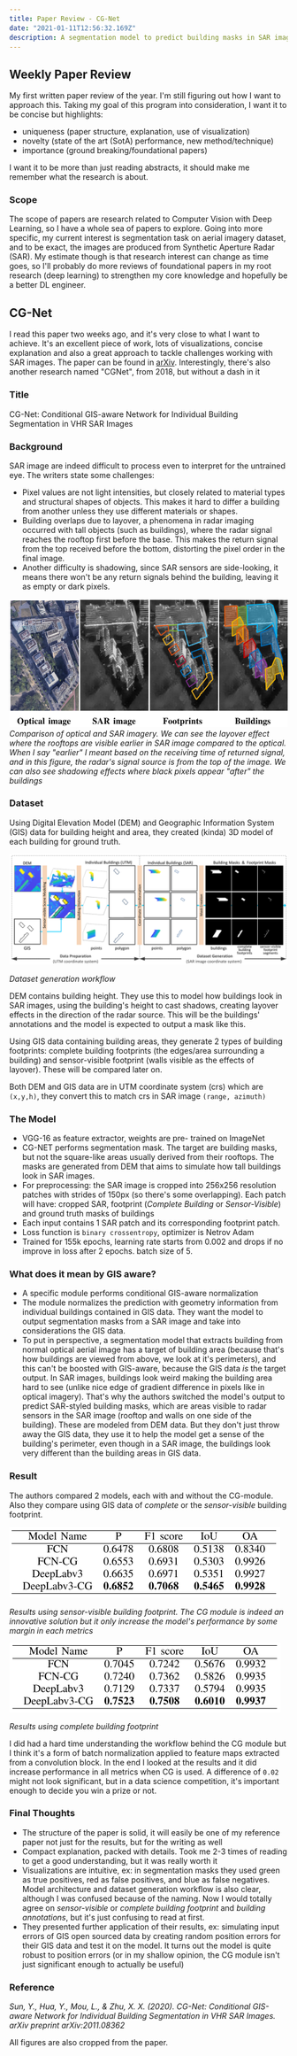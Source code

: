 ```yaml
---
title: Paper Review - CG-Net
date: "2021-01-11T12:56:32.169Z"
description: A segmentation model to predict building masks in SAR images. CG stands for Conditional GIS, where the model is aware of building footprints from GIS data to help in prediction.
---
```


## Weekly Paper Review

My first written paper review of the year. I'm still figuring out how I want to approach this. Taking my goal of this program into consideration, I want it to be concise but highlights:

- uniqueness (paper structure, explanation, use of visualization)
- novelty (state of the art (SotA) performance, new method/technique)
- importance (ground breaking/foundational papers)

I want it to be more than just reading abstracts, it should make me remember what the research is about. 

### Scope

The scope of papers are research related to Computer Vision with Deep Learning, so I have a whole sea of papers to explore. Going into more specific, my current interest is segmentation task on aerial imagery dataset, and to be exact, the images are produced from Synthetic Aperture Radar (SAR). My estimate though is that research interest can change as time goes, so I'll probably do more reviews of foundational papers in my root research (deep learning) to strengthen my core knowledge and hopefully be a better DL engineer.



## CG-Net

I read this paper two weeks ago, and it's very close to what I want to achieve. It's an excellent piece of work, lots of visualizations, concise explanation and also a great approach to tackle challenges working with SAR images. The paper can be found in [arXiv](https://arxiv.org/abs/2011.08362). Interestingly, there's also another research named "CGNet", from 2018, but without a dash in it

### Title

CG-Net: Conditional GIS-aware Network for Individual Building Segmentation in VHR SAR Images

### Background

SAR image are indeed difficult to process even to interpret for the untrained eye. The writers state some challenges:

- Pixel values are not light intensities, but closely related to material types and structural shapes of objects. This makes it hard to differ a building from another unless they use different materials or shapes.
- Building overlaps due to layover, a phenomena in radar imaging occurred with tall objects (such as buildings), where the radar signal reaches the rooftop first before the base. This makes the return signal from the top received before the bottom, distorting the pixel order in the final image.
- Another difficulty is shadowing, since SAR sensors are side-looking, it means there won't be any return signals behind the building, leaving it as empty or dark pixels.


![optical vs SAR image comparison](./optical-vs-sar.png)
*Comparison of optical and SAR imagery. We can see the layover effect where the rooftops are visible earlier in SAR image compared to the optical. When I say "earlier" I meant based on the receiving time of returned signal, and in this figure, the radar's signal source is from the top of the image. We can also see shadowing effects where black pixels appear "after" the buildings*

### Dataset

Using Digital Elevation Model (DEM) and Geographic Information System (GIS) data for building height and area, they created (kinda) 3D model of each building for ground truth.


![dataset generation workflow](./generating-dataset.png)

*Dataset generation workflow*

DEM contains building height. They use this to model how buildings look in SAR images, using the building's height to cast shadows, creating layover effects in the direction of the radar source. This will be the buildings' annotations and the model is expected to output a mask like this.

Using GIS data containing building areas, they generate 2 types of building footprints: complete building footprints (the edges/area surrounding a building) and sensor-visible footprint (walls visible as the effects of layover). These will be compared later on.

Both DEM and GIS data are in UTM coordinate system (crs) which are `(x,y,h)`, they convert this to match crs in SAR image `(range, azimuth)`

### The Model

- VGG-16 as feature extractor, weights are pre- trained on ImageNet
- CG-NET performs segmentation mask. The target are building masks, but not the square-like areas usually derived from their rooftops. The masks are generated from DEM that aims to simulate how tall buildings look in SAR images.
- For preprocessing: the SAR image is cropped into 256x256 resolution patches with strides of 150px (so there's some overlapping). Each patch will have: cropped SAR, footprint (*Complete Building* or *Sensor-Visible*) and ground truth masks of buildings
- Each input contains 1 SAR patch and its corresponding footprint patch.
- Loss function is `binary crossentropy`, optimizer is Netrov Adam
- Trained for 155k epochs, learning rate starts from 0.002 and drops if no improve in loss after 2 epochs. batch size of 5.

### What does it mean by GIS aware?

- A specific module performs conditional GIS-aware normalization
- The module normalizes the prediction with geometry information from individual buildings contained in GIS data. They want the model to output segmentation masks from a SAR image and take into considerations the GIS data.
- To put in perspective, a segmentation model that extracts building from normal optical aerial image has a target of building area (because that's how buildings are viewed from above, we look at it's perimeters), and this can't be boosted with GIS-aware, because the GIS data *is* the target output. In SAR images, buildings look weird making the building area hard to see (unlike nice edge of gradient difference in pixels like in optical imagery). That's why the authors switched the model's output to predict SAR-styled building masks, which are areas visible to radar sensors in the SAR image (rooftop and walls on one side of the building). These are modeled from DEM data. But they don't just throw away the GIS data, they use it to help the model get a sense of the building's perimeter, even though in a SAR image, the buildings look very different than the building areas in GIS data.

### Result

The authors compared 2 models, each with and without the CG-module. Also they compare using GIS data of *complete* or the *sensor-visible*  building footprint.

![sensor-visible footprint results](./sensor-visible-footprint-results.png)

*Results using sensor-visible building footprint. The CG module is indeed an innovative solution but it only increase the model's performance by some margin in each metrics*


![complete building footprint results](./complete-building-footprint-results.png)

*Results using complete building footprint*

I did had a hard time understanding the workflow behind the CG module but I think it's a form of batch normalization applied to feature maps extracted from a convolution block. In the end I looked at the results and it did increase performance in all metrics when CG is used. A difference of `0.02` might not look significant, but in a data science competition, it's important enough to decide you win a prize or not. 

### Final Thoughts

- The structure of the paper is solid, it will easily be one of my reference paper not just for the results, but for the writing as well
- Compact explanation, packed with details. Took me 2-3 times of reading to get a good understanding, but it was really worth it
- Visualizations are intuitive, ex: in segmentation masks they used green as true positives, red as false positives, and blue as false negatives. Model architecture and dataset generation workflow is also clear, although I was confused because of the naming. Now I would totally agree on *sensor-visible* or *complete building footprint* and *building annotations*, but it's just confusing to read at first.
- They presented further application of their results, ex: simulating input errors of GIS open sourced data by creating random position errors for their GIS data and test it on the model. It turns out the model is quite robust to position errors (or in my shallow opinion, the CG module isn't just significant enough to actually be useful)

### Reference
*Sun, Y., Hua, Y., Mou, L., & Zhu, X. X. (2020). CG-Net: Conditional GIS-aware Network for Individual Building Segmentation in VHR SAR Images. arXiv preprint arXiv:2011.08362*

All figures are also cropped from the paper.